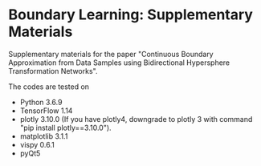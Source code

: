 # Boundary Learning: Supplementary Materials
Supplementary materials for the paper "Continuous Boundary Approximation from Data Samples using Bidirectional Hypersphere Transformation Networks".

The codes are tested on 
* Python 3.6.9
* TensorFlow 1.14 
* plotly 3.10.0 (If you have plotly4, downgrade to plotly 3 with command "pip install plotly==3.10.0").
* matplotlib 3.1.1
* vispy 0.6.1
* pyQt5